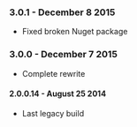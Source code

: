 ### 3.0.1 - December 8 2015
* Fixed broken Nuget package

### 3.0.0 - December 7 2015
* Complete rewrite

#### 2.0.0.14 - August 25 2014
* Last legacy build

